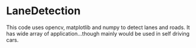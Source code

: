 # LaneDetection

This code uses opencv, matplotlib and numpy to detect lanes and roads.
It has wide array of application...though mainly would be used in self driving cars.
